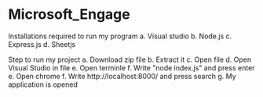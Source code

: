 # Microsoft_Engage
Installations required to run my program
  a. Visual studio
  b. Node.js
  c. Express.js
  d. Sheetjs

Step to run my project
   a. Download zip file
   b. Extract it
   c. Open file
   d. Open Visual Studio in file
   e. Open terminle
   f. Write "node index.js" and press enter
   e. Open chrome
   f. Write http://localhost:8000/ and press search
   g. My application is opened
  
